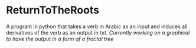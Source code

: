 # ReturnToTheRoots
A program in python that takes a verb in Arabic as an input and induces all derivatives of the verb as an output in txt. *Currently working on a graphical to have the output in a form of a fractal tree*
